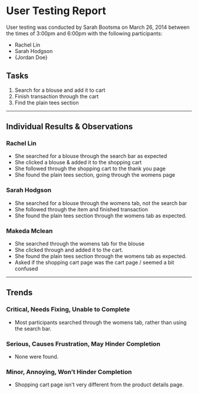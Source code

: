 # User Testing Report

User testing was conducted by Sarah Bootsma on March 26, 2014 between the times of 3:00pm and 6:00pm with the following participants:

- Rachel Lin
- Sarah Hodgson
- {Jordan Doe}

## Tasks

1. Search for a blouse and add it to cart
2. Finish transaction through the cart
3. Find the plain tees section

---

## Individual Results & Observations

### Rachel Lin

- She searched for a blouse through the search bar as expected
- She clicked a blouse & added it to the shopping cart
- She followed through the shopping cart to the thank you page
- She found the plain tees section, going through the womens page

### Sarah Hodgson

- She searched for a blouse through the womens tab, not the search bar
- She followed through the item and finished transaction
- She found the plain tees section through the womens tab as expected.

### Makeda Mclean

- She searched through the womens tab for the blouse
- She clicked through and added it to the cart. 
- She found the plain tees section through the womens tab as expected.
- Asked if the shopping cart page was the cart page / seemed a bit confused

---

## Trends

### Critical, Needs Fixing, Unable to Complete

- Most participants searched through the womens tab, rather than using the search bar.

### Serious, Causes Frustration, May Hinder Completion

- None were found.

### Minor, Annoying, Won’t Hinder Completion

- Shopping cart page isn't very different from the product details page.


